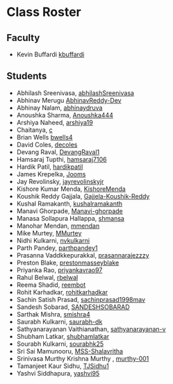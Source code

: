 # Class Roster

## Faculty

- Kevin Buffardi [kbuffardi](https://github.com/kbuffardi)

## Students
- Abhilash Sreenivasa, [abhilashSreenivasa](https://github.com/abhilashSreenivasa) 
- Abhinav Merugu [AbhinavReddy-Dev](https://github.com/AbhinavReddy-Dev)
- Abhinay Nalam, [abhinaydruva](https://github.com/abhinaydruva)
- Anoushka Sharma, [Anoushka444](https://github.com/Anoushka444)
- Arshiya Naheed, [arshiya19](https://github.com/arshiya19)
- Chaitanya, [c](https://github.com/chetan2298)
- Brian Wells [bwells4](https://github.com/briswells)
- David Coles, [decoles](https://github.com/decoles)
- Devang Raval, [DevangRaval1](https://github.com/DevangRaval1)
- Hamsaraj Tupthi, [hamsaraj7106](https://github.com/hamsaraj7106)
- Hardik Patil, [hardikpatil](https://github.com/hardikpatil)
- James Krepelka, [Jooms](https://github.com/Jooms)
- Jay Revolinsky, [jayrevolinskyjr](https://github.com/jayrevolinskyjr)
- Kishore Kumar Menda, [KishoreMenda](https://github.com/KishoreMenda)
- Koushik Reddy Gajjala, [Gajjela-Koushik-Reddy](https://github.com/Gajjela-Koushik-Reddy)
- Kushal Ramakanth, [kushalramakanth](https://github.com/kushalramakanth)
- Manavi Ghorpade, [Manavi-ghorpade](https://github.com/Manavi-ghorpade)
- Manasa Sollapura Hallappa, [shmansa](https://github.com/shmansa)
- Manohar Mendan, [mmendan](https://github.com/mmendan)
- Mike Murtey, [MMurtey](https://github.com/MMurtey)
- Nidhi Kulkarni, [nvkulkarni](https://github.com/nvkulkarni12)
- Parth Pandey, [parthpandey1](https://github.com/parthpandey1)
- Prasanna Vaddkkepurakkal, [prasannarajezzzy](https://github.com/prasannarajezzzy/SDM-Spring2023)
- Preston Blake, [prestonmasseyblake](https://github.com/prestonmasseyblake)
- Priyanka Rao, [priyankavrao97](https://github.com/priyankavrao97)
- Rahul Belwal, [rbelwal](https://github.com/naturewillwin008)
- Reema Shadid, [reembot](https://github.com/reembot)
- Rohit Karhadkar, [rohitkarhadkar](https://github.com/rohitkarhadkar)
- Sachin Satish Prasad, [sachinprasad1998mav](https://github.com/sachinprasad1998mav)
- Sandesh Sobarad, [SANDESHSOBARAD](https://github.com/SANDESHSOBARAD)
- Sarthak Mishra, [smishra4](https://github.com/xl26)
- Saurabh Kulkarni, [saurabh-dk](https://github.com/saurabh-dk)
- Sathyanarayanan Vaithianathan, [sathyanarayanan-v](https://github.com/sathyanarayanan-v)
- Shubham Latkar, [shubhamlatkar](https://github.com/shubhamlatkar)
- Sourabh Kulkarni, [sourabhk25](https://github.com/sourabhk25)
- Sri Sai Mamunooru, [MSS-Shalavritha](https://github.com/MSS-Shalavritha)
- Srinivasa Murthy Krishna Murthy , [murthy-001](https://github.com/murthy-001)
- Tamanjeet Kaur Sidhu, [TJSidhu1](https://github.com/TJSidhu1)
- Yashvi Siddhapura, [yashvi95](https://github.com/yashvi95)
